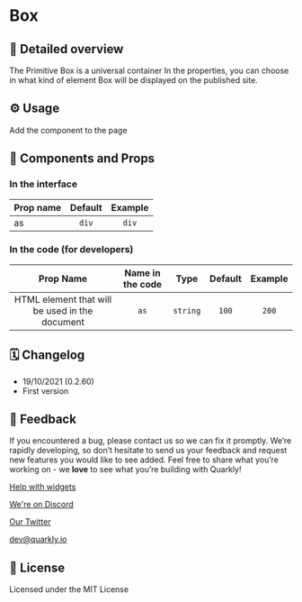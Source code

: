 # Box

## 📖 Detailed overview

The Primitive Box is a universal container
In the properties, you can choose in what kind of element Box will be
displayed on the published site.

## ⚙️ Usage

Add the component to the page

## 🧩 Components and Props

### In the interface

| Prop name                     |    Default     |  Example   |
| :---------------------------- | :------------: | :--------: |
| as                            | `div`          | `div`      |

### In the code (for developers)

| Prop Name                                      | Name in the code |   Type    |     Default     | Example  |
| :--------------------------------------------: | :--------------: | :-------: | :-------------: | :------: |
| HTML element that will be used in the document |   `as`           | `string`  |      `100`      |  `200`   |

## 🗓 Changelog

- 19/10/2021 (0.2.60)
- First version

## 📮 Feedback

If you encountered a bug, please contact us so we can fix it promptly. We’re rapidly developing, so don’t hesitate to send us your feedback and request new features you would like to see added. Feel free to share what you’re working on - we **love** to see what you’re building with Quarkly!

[Help with widgets](https://community.quarkly.io/c/requests/11)

[We're on Discord](https://discord.gg/SuF9vCMJGW)

[Our Twitter](https://twitter.com/quarklyapp)

[dev@quarkly.io](mailto:dev@quarkly.io)

## 📝 License

Licensed under the MIT License
